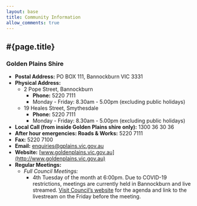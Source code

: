 ```yaml
---
layout: base
title: Community Information
allow_comments: true
---
```


## #{page.title}

### Golden Plains Shire

- **Postal Address:** PO BOX 111, Bannockburn VIC 3331
- **Physical Address:** 
    - 2 Pope Street, Bannockburn
        - **Phone:** 5220 7111
        - Monday - Friday: 8.30am - 5.00pm (excluding public holidays)
    - 19 Heales Street, Smythesdale
        - **Phone:** 5220 7111
        - Monday - Friday: 8.30am - 5.00pm (excluding public holidays)
- **Local Call (from inside Golden Plains shire only):** 1300 36 30 36
- **After hour emergencies: Roads & Works:** 5220 7111
- **Fax:** 5220 7100
- **Email:** enquiries@gplains.vic.gov.au
- **Website:** [www.goldenplains.vic.gov.au](http://www.goldenplains.vic.gov.au)
- **Regular Meetings:**
    - *Full Council Meetings:*
        - 4th Tuesday of the month at 6:00pm. Due to COVID-19 restrictions, meetings are currently held in Bannockburn and live streamed. [Visit Council’s website](http://www.goldenplains.vic.gov.au) for the agenda and link to the livestream on the Friday before the meeting.

